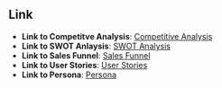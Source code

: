 ## Link
- **Link to Competitve Analysis**: [Competitive Analysis](Analysis/CompetitveAnalysis.md) 
- **Link to SWOT Anlaysis**: [SWOT Analysis](Analysis/SWOTAnalysis.md)
- **Link to Sales Funnel**: [Sales Funnel](Analysis/SalesFunnel.md)
- **Link to User Stories**: [User Stories](Analysis/UserStories.md)
- **Link to Persona**: [Persona](Analysis/Persona.md)
